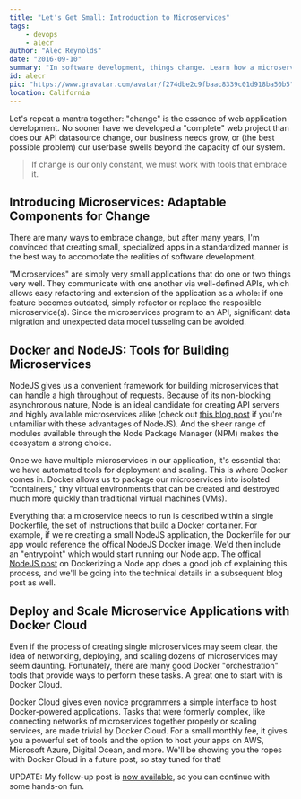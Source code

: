 ```yaml
---
title: "Let's Get Small: Introduction to Microservices"
tags:
    - devops
    - alecr
author: "Alec Reynolds"
date: "2016-09-10"
summary: "In software development, things change. Learn how a microservice architecture can help you adapt to changing requirements and scale applications in the cloud."
id: alecr
pic: "https://www.gravatar.com/avatar/f274dbe2c9fbaac8339c01d918ba50b5"
location: California
---
```


Let's repeat a mantra together: "change" is the essence of web application development. No sooner have we developed a "complete" web project than does our API datasource change, our business needs grow, or (the best possible problem) our userbase swells beyond the capacity of our system.


> If change is our only constant, we must work with tools that embrace it.

## Introducing Microservices: Adaptable Components for Change

There are many ways to embrace change, but after many years, I'm convinced that creating small, specialized apps in a standardized manner is the best way to accomodate the realities of software development.

"Microservices" are simply very small applications that do one or two things very well. They communicate with one another via well-defined APIs, which allows easy refactoring and extension of the application as a whole: if one feature becomes outdated, simply refactor or replace the resposible microservice(s). Since the microservices program to an API, significant data migration and unexpected data model tusseling can be avoided.

## Docker and NodeJS: Tools for Building Microservices

NodeJS gives us a convenient framework for building microservices that can handle a high throughput of requests. Because of its non-blocking asynchronous nature, Node is an ideal candidate for creating API servers and highly available microservices alike (check out [this blog post](https://www.codeschool.com/blog/2014/10/30/understanding-node-js) if you're unfamiliar with these advantages of NodeJS). And the sheer range of modules available through the Node Package Manager (NPM) makes the ecosystem a strong choice.

Once we have multiple microservices in our application, it's essential that we have automated tools for deployment and scaling. This is where Docker comes in. Docker allows us to package our microservices into isolated "containers," tiny virtual environments that can be created and destroyed much more quickly than traditional virtual machines (VMs).

Everything that a microservice needs to run is described within a single Dockerfile, the set of instructions that build a Docker container. For example, if we're creating a small NodeJS application, the Dockerfile for our app would reference the offical NodeJS Docker image. We'd then include an "entrypoint" which would start running our Node app. The [offical NodeJS post](https://nodejs.org/en/docs/guides/nodejs-docker-webapp) on Dockerizing a Node app does a good job of explaining this process, and we'll be going into the technical details in a subsequent blog post as well.

## Deploy and Scale Microservice Applications with Docker Cloud

Even if the process of creating single microservices may seem clear, the idea of networking, deploying, and scaling dozens of microservices may seem daunting. Fortunately, there are many good Docker "orchestration" tools that provide ways to perform these tasks. A great one to start with is Docker Cloud.

Docker Cloud gives even novice programmers a simple interface to host Docker-powered applications. Tasks that were formerly complex, like connecting networks of microservices together properly or scaling services, are made trivial by Docker Cloud. For a small monthly fee, it gives you a powerful set of tools and the option to host your apps on AWS, Microsoft Azure, Digital Ocean, and more. We'll be showing you the ropes with Docker Cloud in a future post, so stay tuned for that!

UPDATE: My follow-up post is [now available](/blog/2016/09/23/node-microservices-on-docker-cloud), so you can continue with some hands-on fun.
